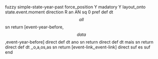fuzzy simple-state-year-past
   force_position Y
   madatory Y
   layout_onto state.event.moment
   direction R
   an AN
   sq 0
   pref 
   def 
    dt $$all$$
    sn 
    return [event-year-before,$$data$$,event-year-before]
    direct 
   def 
    dt ano
    sn 
    return 
    direct 
   def 
    dt mais
    sn 
    return 
    direct 
   def 
    dt \,,o,a,os,as
    sn 
    return [event-link,,event-link]
    direct 
   suf es
   suf 
end
